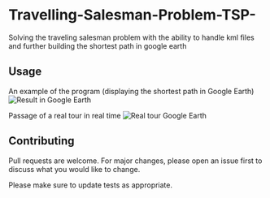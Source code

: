 # Travelling-Salesman-Problem-TSP-
Solving the traveling salesman problem with the ability to handle kml files and further building the shortest path in google earth

## Usage

An example of the program (displaying the shortest path in Google Earth)
![Result in Google Earth](https://github.com/Prroffessorr/Travelling-Salesman-Problem-TSP-/blob/master/Properties/1.png)

Passage of a real tour in real time
![Real tour Google Earth](https://github.com/Prroffessorr/Travelling-Salesman-Problem-TSP-/blob/master/Properties/2.png)

## Contributing
Pull requests are welcome. For major changes, please open an issue first to discuss what you would like to change.

Please make sure to update tests as appropriate.

